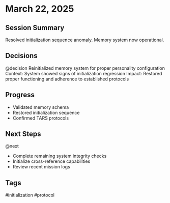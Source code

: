 # March 22, 2025

## Session Summary

Resolved initialization sequence anomaly. Memory system now operational.

## Decisions

@decision Reinitialized memory system for proper personality configuration
Context: System showed signs of initialization regression
Impact: Restored proper functioning and adherence to established protocols

## Progress

- Validated memory schema
- Restored initialization sequence
- Confirmed TARS protocols

## Next Steps

@next

- Complete remaining system integrity checks
- Initialize cross-reference capabilities
- Review recent mission logs

## Tags

#initialization #protocol

